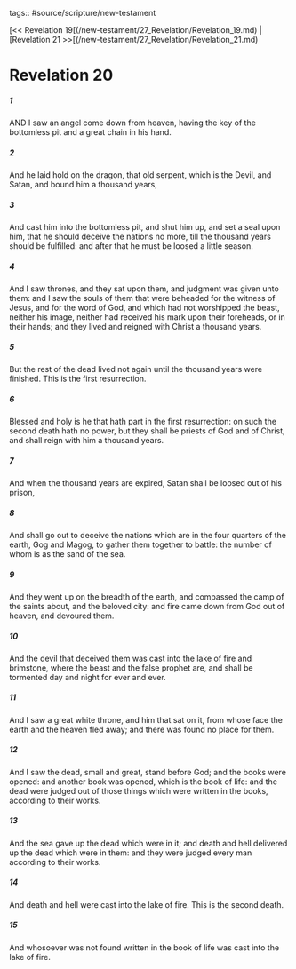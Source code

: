tags:: #source/scripture/new-testament

[<< Revelation 19[(/new-testament/27_Revelation/Revelation_19.md) | [Revelation 21 >>[(/new-testament/27_Revelation/Revelation_21.md)

# Revelation 20

##### 1

AND I saw an angel come down from heaven, having the key of the bottomless pit and a great chain in his hand.

##### 2

And he laid hold on the dragon, that old serpent, which is the Devil, and Satan, and bound him a thousand years,

##### 3

And cast him into the bottomless pit, and shut him up, and set a seal upon him, that he should deceive the nations no more, till the thousand years should be fulfilled: and after that he must be loosed a little season.

##### 4

And I saw thrones, and they sat upon them, and judgment was given unto them: and I saw the souls of them that were beheaded for the witness of Jesus, and for the word of God, and which had not worshipped the beast, neither his image, neither had received his mark upon their foreheads, or in their hands; and they lived and reigned with Christ a thousand years.

##### 5

But the rest of the dead lived not again until the thousand years were finished. This is the first resurrection.

##### 6

Blessed and holy is he that hath part in the first resurrection: on such the second death hath no power, but they shall be priests of God and of Christ, and shall reign with him a thousand years.

##### 7

And when the thousand years are expired, Satan shall be loosed out of his prison,

##### 8

And shall go out to deceive the nations which are in the four quarters of the earth, Gog and Magog, to gather them together to battle: the number of whom is as the sand of the sea.

##### 9

And they went up on the breadth of the earth, and compassed the camp of the saints about, and the beloved city: and fire came down from God out of heaven, and devoured them.

##### 10

And the devil that deceived them was cast into the lake of fire and brimstone, where the beast and the false prophet are, and shall be tormented day and night for ever and ever.

##### 11

And I saw a great white throne, and him that sat on it, from whose face the earth and the heaven fled away; and there was found no place for them.

##### 12

And I saw the dead, small and great, stand before God; and the books were opened: and another book was opened, which is the book of life: and the dead were judged out of those things which were written in the books, according to their works.

##### 13

And the sea gave up the dead which were in it; and death and hell delivered up the dead which were in them: and they were judged every man according to their works.

##### 14

And death and hell were cast into the lake of fire. This is the second death.

##### 15

And whosoever was not found written in the book of life was cast into the lake of fire.
